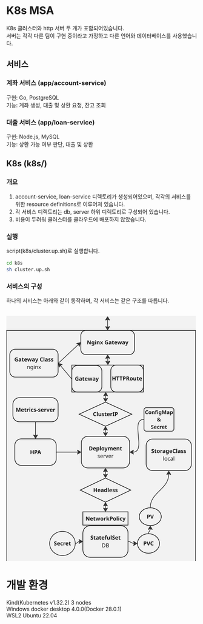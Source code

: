# K8s MSA

K8s 클러스터와 http 서버 두 개가 포함되어있습니다.  
서버는 각각 다른 팀이 구현 중이라고 가정하고 다른 언어와 데이터베이스를 사용했습니다.

## 서비스
### 계좌 서비스 (app/account-service)
구현: Go, PostgreSQL  
기능: 계좌 생성, 대출 및 상환 요청, 잔고 조회  
  
### 대출 서비스 (app/loan-service)
구현: Node.js, MySQL  
기능: 상환 가능 여부 판단, 대출 및 상환  
  
## K8s (k8s/)
### 개요
1. account-service, loan-service 디렉토리가 생성되어있으며, 각각의 서비스를 위한 resource definitions로 이루어져 있습니다.  
2. 각 서비스 디렉토리는 db, server 하위 디렉토리로 구성되어 있습니다.  
3. 비용이 두려워 클러스터를 클라우드에 배포하지 않았습니다.

### 실행
script(k8s/cluster.up.sh)로 실행합니다.

```bash
cd k8s
sh cluster.up.sh
```

### 서비스의 구성
하나의 서비스는 아래와 같이 동작하며, 각 서비스는 같은 구조를 따릅니다.

<br />
<img src="flow.jpg" alt="architecture" width="500"> 
</img>

# 개발 환경
Kind(Kubernetes v1.32.2) 3 nodes  
Windows docker desktop 4.0.0(Docker 28.0.1)  
WSL2 Ubuntu 22.04  


